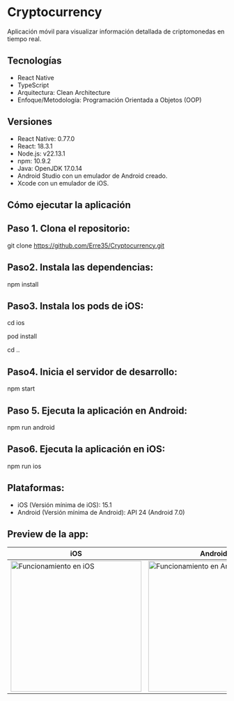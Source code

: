 # Cryptocurrency

Aplicación móvil para visualizar información detallada de criptomonedas en tiempo real.


## Tecnologías

- React Native
- TypeScript
- Arquitectura: Clean Architecture
- Enfoque/Metodología: Programación Orientada a Objetos (OOP)


## Versiones

- React Native: 0.77.0
- React: 18.3.1
- Node.js: v22.13.1
- npm: 10.9.2
- Java: OpenJDK 17.0.14
- Android Studio con un emulador de Android creado.
- Xcode con un emulador de iOS.


## Cómo ejecutar la aplicación

## Paso 1. Clona el repositorio:

git clone https://github.com/Erre35/Cryptocurrency.git

## Paso2. Instala las dependencias:

npm install

## Paso3. Instala los pods de iOS:

cd ios

pod install

cd .. 

## Paso4. Inicia el servidor de desarrollo:

npm start

## Paso 5. Ejecuta la aplicación en Android:

npm run android

## Paso6. Ejecuta la aplicación en iOS:

npm run ios


## Plataformas: 

- iOS (Versión mínima de iOS): 15.1
- Android (Versión mínima de Android): API 24 (Android 7.0)


## Preview de la app:

| iOS | Android |
|---|---|
| <img src="./src/utils/assets/iOS.gif" alt="Funcionamiento en iOS" width="300"> | <img src="./src/utils/assets/Android.gif" alt="Funcionamiento en Android" width="300"> |


